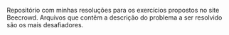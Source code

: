 Repositório com minhas resoluções para os exercícios propostos no site Beecrowd.
Arquivos que contêm a descrição do problema a ser resolvido são os mais desafiadores.

